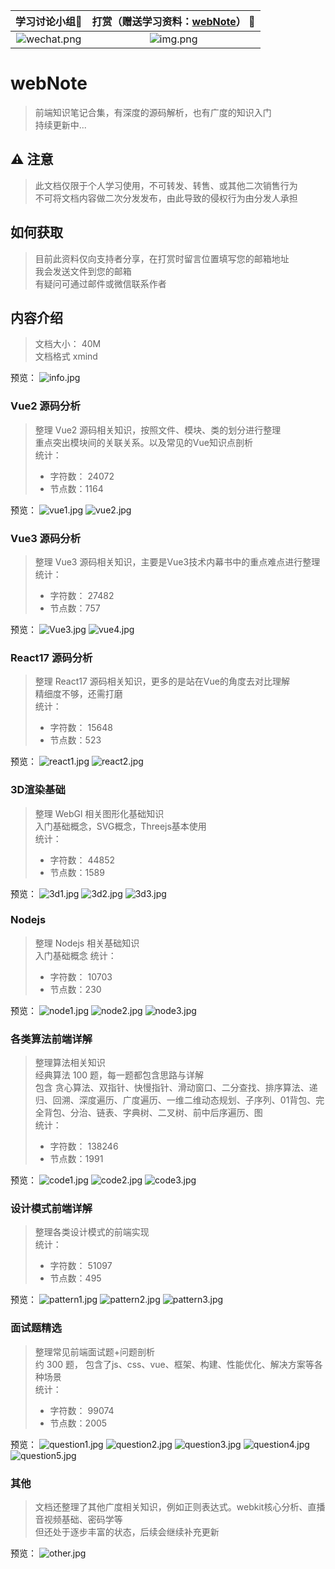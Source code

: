 |    学习讨论小组🍻    |           打赏（赠送学习资料：[webNote](https://github.com/Cc-Edit/webNote)） :confetti_ball:     | 
|:-------------------------------------------------------------------------------:|:--------------------------------------------------------------------:| 
| ![wechat.png](https://static.sisjs.com/images/WeChatGroup.png?v=2)  | ![img.png](https://static.sisjs.com/images/img.png) |

# webNote
> 前端知识笔记合集，有深度的源码解析，也有广度的知识入门 <br/>
> 持续更新中...

## ⚠️ 注意
> 此文档仅限于个人学习使用，不可转发、转售、或其他二次销售行为 <br/>
> 不可将文档内容做二次分发发布，由此导致的侵权行为由分发人承担

## 如何获取
> 目前此资料仅向支持者分享，在打赏时留言位置填写您的邮箱地址 <br/>
> 我会发送文件到您的邮箱 <br/>
> 有疑问可通过邮件或微信联系作者

## 内容介绍
> 文档大小： 40M<br/>
> 文档格式 xmind

预览：
![info.jpg](preview%2Finfo.jpg)

### Vue2 源码分析
> 整理 Vue2 源码相关知识，按照文件、模块、类的划分进行整理 <br/>
> 重点突出模块间的关联关系。以及常见的Vue知识点剖析 <br/>
> 统计：
>  - 字符数： 24072
>  - 节点数：1164

预览：
![vue1.jpg](preview%2Fvue1.jpg)
![vue2.jpg](preview%2Fvue2.jpg)

### Vue3 源码分析
> 整理 Vue3 源码相关知识，主要是Vue3技术内幕书中的重点难点进行整理 <br/>
> 统计：
>  - 字符数： 27482
>  - 节点数：757

预览：
![Vue3.jpg](preview%2FVue3.jpg)
![vue4.jpg](preview%2Fvue4.jpg)

### React17 源码分析
> 整理 React17 源码相关知识，更多的是站在Vue的角度去对比理解 <br/>
> 精细度不够，还需打磨 <br/>
> 统计：
>  - 字符数： 15648
>  - 节点数：523

预览：
![react1.jpg](preview%2Freact1.jpg)
![react2.jpg](preview%2Freact2.jpg)

### 3D渲染基础
> 整理 WebGl 相关图形化基础知识 <br/>
> 入门基础概念，SVG概念，Threejs基本使用 <br/>
> 统计：
>  - 字符数： 44852
>  - 节点数：1589

预览：
![3d1.jpg](preview%2F3d1.jpg)
![3d2.jpg](preview%2F3d2.jpg)
![3d3.jpg](preview%2F3d3.jpg)

### Nodejs
> 整理 Nodejs 相关基础知识 <br/>
> 入门基础概念
> 统计：
>  - 字符数： 10703
>  - 节点数：230

预览：
![node1.jpg](preview%2Fnode1.jpg)
![node2.jpg](preview%2Fnode2.jpg)
![node3.jpg](preview%2Fnode3.jpg)

### 各类算法前端详解
> 整理算法相关知识 <br/>
> 经典算法 100 题，每一题都包含思路与详解  <br/>
> 包含 贪心算法、双指针、快慢指针、滑动窗口、二分查找、排序算法、递归、回溯、深度遍历、广度遍历、一维二维动态规划、子序列、01背包、完全背包、分治、链表、字典树、二叉树、前中后序遍历、图 <br/>
> 统计：
>  - 字符数： 138246
>  - 节点数：1991

预览：
![code1.jpg](preview%2Fcode1.jpg)
![code2.jpg](preview%2Fcode2.jpg)
![code3.jpg](preview%2Fcode3.jpg)

### 设计模式前端详解
> 整理各类设计模式的前端实现 <br/>
> 统计：
>  - 字符数： 51097
>  - 节点数：495

预览：
![pattern1.jpg](preview%2Fpattern1.jpg)
![pattern2.jpg](preview%2Fpattern2.jpg)
![pattern3.jpg](preview%2Fpattern3.jpg)

### 面试题精选
> 整理常见前端面试题+问题剖析 <br/>
> 约 300 题， 包含了js、css、vue、框架、构建、性能优化、解决方案等各种场景<br/>
> 统计：
>  - 字符数： 99074
>  - 节点数：2005

预览：
![question1.jpg](preview%2Fquestion1.jpg)
![question2.jpg](preview%2Fquestion2.jpg)
![question3.jpg](preview%2Fquestion3.jpg)
![question4.jpg](preview%2Fquestion4.jpg)
![question5.jpg](preview%2Fquestion5.jpg)

### 其他
> 文档还整理了其他广度相关知识，例如正则表达式。webkit核心分析、直播音视频基础、密码学等<br/>
> 但还处于逐步丰富的状态，后续会继续补充更新

预览：
![other.jpg](preview%2Fother.jpg)
